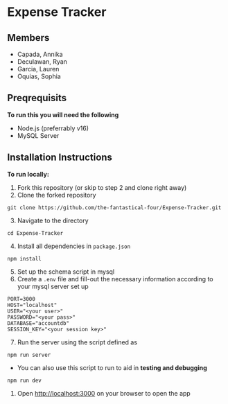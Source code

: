 # Expense Tracker

## Members
- Capada, Annika 
- Deculawan, Ryan
- Garcia, Lauren
- Oquias, Sophia

## Preqrequisits 
**To run this you will need the following** 
- Node.js (preferrably v16)
- MySQL Server

## Installation Instructions 
**To run locally:** 
1. Fork this repository (or skip to step 2 and clone right away)
2. Clone the forked repository 
```shell
git clone https://github.com/the-fantastical-four/Expense-Tracker.git
```
3. Navigate to the directory
```shell
cd Expense-Tracker
```
4. Install all dependencies in `package.json` 
```shell
npm install
```
5. Set up the schema script in mysql
6. Create a `.env` file and fill-out the necessary information according to your mysql server set up
```
PORT=3000
HOST="localhost"
USER="<your user>"
PASSWORD="<your pass>"
DATABASE="accountdb"
SESSION_KEY="<your session key>"
```
7. Run the server using the script defined as 
```shell
npm run server
```
- You can also use this script to run to aid in **testing and debugging**
```shell
npm run dev
``` 
1. Open [http://localhost:3000](http://localhost:3000) on your browser to open the app
